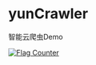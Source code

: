 # yunCrawler
智能云爬虫Demo

<a href="http://s11.flagcounter.com/more/UPp"><img src="http://s11.flagcounter.com/count2/UPp/bg_FFFFFF/txt_000000/border_CCCCCC/columns_2/maxflags_10/viewers_0/labels_0/pageviews_0/flags_0/percent_0/" alt="Flag Counter" border="0"></a>
